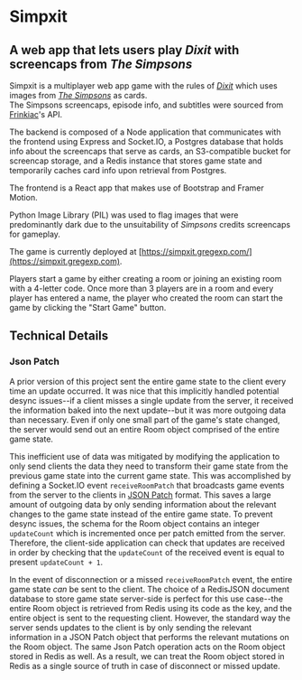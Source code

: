 # Simpxit
## A web app that lets users play _Dixit_ with screencaps from _The Simpsons_

Simpxit is a multiplayer web app game with the rules of [_Dixit_](https://boardgamegeek.com/boardgame/39856/dixit) which uses images from [_The Simpsons_](https://www.disneyplus.com/series/the-simpsons/3ZoBZ52QHb4x) as cards.  
The Simpsons screencaps, episode info, and subtitles were sourced from [Frinkiac](https://frinkiac.com)'s API.

The backend is composed of a Node application that communicates with the frontend using Express and Socket.IO, a Postgres database that holds info about the screencaps that serve as cards, an S3-compatible bucket for screencap storage, and a Redis instance that stores game state and temporarily caches card info upon retrieval from Postgres.

The frontend is a React app that makes use of Bootstrap and Framer Motion.   

Python Image Library (PIL) was used to flag images that were predominantly dark due to the unsuitability of _Simpsons_ credits screencaps for gameplay.

The game is currently deployed at [https://simpxit.gregexp.com/](https://simpxit.gregexp.com).

Players start a game by either creating a room or joining an existing room with a 4-letter code.
Once more than 3 players are in a room and every player has entered a name, the player who created the room can start the game by clicking the "Start Game" button. 

## Technical Details

### Json Patch
A prior version of this project sent the entire game state to the client every time an update occurred.
It was nice that this implicitly handled potential desync issues--if a client misses a single update from the server, it received the information baked into the next update--but it was more outgoing data than necessary. Even if only one small part of the game's state changed, the server would send out an entire Room object comprised of the entire game state.

This inefficient use of data was mitigated by modifying the application to only send clients the data they need to transform their game state from the previous game state into the current game state. This was accomplished by defining a Socket.IO event `receiveRoomPatch` that broadcasts game events from the server to the clients in [JSON Patch](https://jsonpatch.com/) format. This saves a large amount of outgoing data by only sending information about the relevant changes to the game state instead of the entire game state. To prevent desync issues, the schema for the Room object contains an integer `updateCount` which is incremented once per patch emitted from the server. Therefore, the client-side application can check that updates are received in order by checking that the `updateCount` of the received event is equal to present `updateCount + 1`.

In the event of disconnection or a missed `receiveRoomPatch` event, the entire game state _can_ be sent to the client. The choice of a RedisJSON document database to store game state server-side is perfect for this use case--the entire Room object is retrieved from Redis using its code as the key, and the entire object is sent to the requesting client. However, the standard way the server sends updates to the client is by only sending the relevant information in a JSON Patch object that performs the relevant mutations on the Room object. The same Json Patch operation acts on the Room object stored in Redis as well. As a result, we can treat the Room object stored in Redis as a single source of truth in case of disconnect or missed update.

